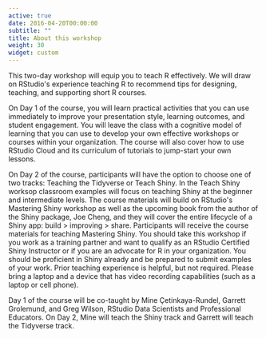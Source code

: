 ```yaml
---
active: true
date: 2016-04-20T00:00:00
subtitle: ""
title: About this workshop
weight: 30
widget: custom
---
```


This two-day workshop will equip you to teach R effectively. We will draw on RStudio's experience teaching R to recommend tips for designing, teaching, and supporting short R courses.

On Day 1 of the course, you will learn practical activities that you can use immediately to improve your presentation style, learning outcomes, and student engagement. You will leave the class with a cognitive model of learning that you can use to develop your own effective workshops or courses within your organization. The course will also cover how to use RStudio Cloud and its curriculum of tutorials to jump-start your own lessons. 

On Day 2 of the course, participants will have the option to choose one of two tracks: Teaching the Tidyverse or Teach Shiny. In the Teach Shiny worksop classroom examples will focus on teaching Shiny at the beginner and intermediate levels. The course materials will build on RStudio's Mastering Shiny workshop as well as the upcoming book from the author of the Shiny package, Joe Cheng, and they will cover the entire lifecycle of a Shiny app: build > improving > share. Participants will receive the course materials for teaching Mastering Shiny. You should take this workshop if you work as a training partner and want to qualify as an RStudio Certified Shiny Instructor or if you are an advocate for R in your organization. You should be proficient in Shiny already and be prepared to submit examples of your work. Prior teaching experience is helpful, but not required. Please bring a laptop and a device that has video recording capabilities (such as a laptop or cell phone). 

Day 1 of the course will be co-taught by Mine Çetinkaya-Rundel, Garrett Grolemund, and Greg Wilson, RStudio Data Scientists and Professional Educators. On Day 2, Mine will teach the Shiny track and Garrett will teach the Tidyverse track.
